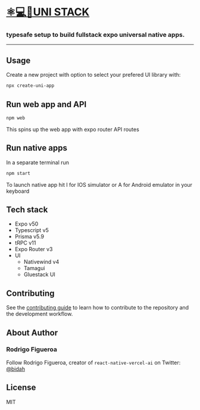 # [️⚛💻📱UNI STACK](http://dub.sh/uni-stack)

### typesafe setup to build fullstack expo universal native apps.

---

## Usage

Create a new project with option to select your prefered UI library with:

```sh
npx create-uni-app
```

## Run web app and API

```sh
npm web
```

This spins up the web app with expo router API routes

## Run native apps

In a separate terminal run

```sh
npm start
```

To launch native app hit I for IOS simulator or A for Android emulator in your keyboard

## Tech stack

- Expo v50
- Typescript v5
- Prisma v5.9
- tRPC v11
- Expo Router v3
- UI
  - Nativewind v4
  - Tamagui
  - Gluestack UI

## Contributing

See the [contributing guide](CONTRIBUTING.md) to learn how to contribute to the repository and the development workflow.

## About Author

### Rodrigo Figueroa

Follow Rodrigo Figueroa, creator of `react-native-vercel-ai` on Twitter: [@bidah](https://twitter.com/bidah)

## License

MIT
